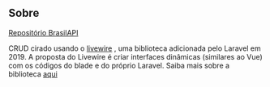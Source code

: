 ## Sobre

[Repositório BrasilAPI](https://github.com/BrasilAPI/BrasilAPI)

CRUD cirado usando o [livewire](https://livewire.laravel.com/) , uma biblioteca adicionada pelo Laravel em 2019. A proposta do Livewire é criar interfaces dinâmicas (similares ao Vue) com os códigos do blade e do próprio Laravel. Saiba mais sobre a biblioteca [aqui](https://fireworkweb.com.br/livewire/#:~:text=Afinal%2C%20o%20que%20%C3%A9%20Livewire,blade%20e%20do%20pr%C3%B3prio%20Laravel.)



